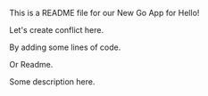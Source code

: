 This is a README file for our New Go App for Hello!

Let's create conflict here.

By adding some lines of code.

Or Readme.

Some description here.
